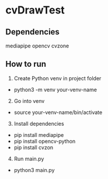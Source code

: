 # cvDrawTest 

## Dependencies
mediapipe
opencv
cvzone

## How to run
1. Create Python venv in project folder
- python3 -m venv your-venv-name
2. Go into venv 
- source your-venv-name/bin/activate
3. Install dependencies
- pip install mediapipe
- pip install opencv-python
- pip install cvzon
4. Run main.py
- python3 main.py

